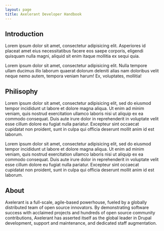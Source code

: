 ```yaml
---
layout: page
title: Axelerant Developer Handbook
---
```


## Introduction
Lorem ipsum dolor sit amet, consectetur adipisicing elit. Asperiores id placeat amet eius necessitatibus facere eos saepe corporis, eligendi quisquam nulla magni, aliquid sit enim itaque mollitia ex sequi quia.

Lorem ipsum dolor sit amet, consectetur adipisicing elit. Nulla tempore ullam ducimus illo laborum quaerat dolorum deleniti alias nam doloribus velit neque nemo autem, tempora veniam harum! Ex, voluptates, mollitia!


## Philisophy
Lorem ipsum dolor sit amet, consectetur adipisicing elit, sed do eiusmod tempor incididunt ut labore et dolore magna aliqua. Ut enim ad minim veniam, quis nostrud exercitation ullamco laboris nisi ut aliquip ex ea commodo consequat. Duis aute irure dolor in reprehenderit in voluptate velit esse cillum dolore eu fugiat nulla pariatur. Excepteur sint occaecat cupidatat non proident, sunt in culpa qui officia deserunt mollit anim id est laborum.

Lorem ipsum dolor sit amet, consectetur adipisicing elit, sed do eiusmod tempor incididunt ut labore et dolore magna aliqua. Ut enim ad minim veniam, quis nostrud exercitation ullamco laboris nisi ut aliquip ex ea commodo consequat. Duis aute irure dolor in reprehenderit in voluptate velit esse cillum dolore eu fugiat nulla pariatur. Excepteur sint occaecat cupidatat non proident, sunt in culpa qui officia deserunt mollit anim id est laborum.


## About
Axelerant is a full-scale, agile-based powerhouse, fueled by a globally distributed team of open source innovators. By demonstrating software success with acclaimed projects and hundreds of open source community contributions, Axelerant has asserted itself as the global leader in Drupal development, support and maintenance, and dedicated staff augmentation.
